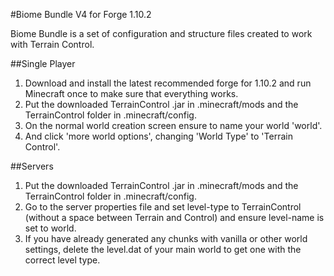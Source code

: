 #Biome Bundle V4 for Forge 1.10.2

Biome Bundle is a set of configuration and structure files created to work with Terrain Control.

##Single Player 

1. Download and install the latest recommended forge for 1.10.2 and run Minecraft once to make sure that everything works.
2. Put the downloaded TerrainControl .jar in .minecraft/mods and the TerrainControl folder in .minecraft/config.
3. On the normal world creation screen ensure to name your world 'world'.
4. And click 'more world options', changing 'World Type' to 'Terrain Control'.

##Servers

1. Put the downloaded TerrainControl .jar in .minecraft/mods and the TerrainControl folder in .minecraft/config.
2. Go to the server properties file and set level-type to TerrainControl (without a space between Terrain and Control) and ensure level-name is set to world.
3. If you have already generated any chunks with vanilla or other world settings, delete the level.dat of your main world to get one with the correct level type.
